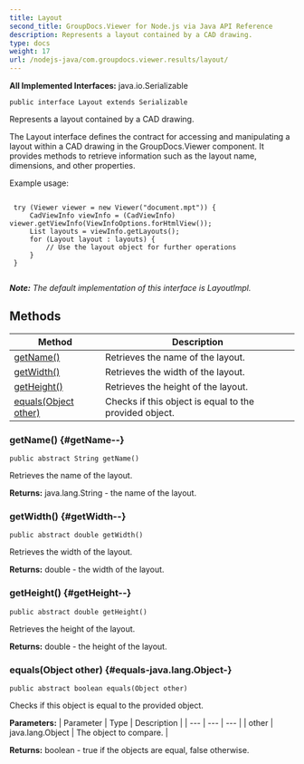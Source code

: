 ```yaml
---
title: Layout
second_title: GroupDocs.Viewer for Node.js via Java API Reference
description: Represents a layout contained by a CAD drawing.
type: docs
weight: 17
url: /nodejs-java/com.groupdocs.viewer.results/layout/
---
```

**All Implemented Interfaces:**
java.io.Serializable
```
public interface Layout extends Serializable
```

Represents a layout contained by a CAD drawing.

The Layout interface defines the contract for accessing and manipulating a layout within a CAD drawing in the GroupDocs.Viewer component. It provides methods to retrieve information such as the layout name, dimensions, and other properties.

Example usage:

```

 try (Viewer viewer = new Viewer("document.mpt")) {
     CadViewInfo viewInfo = (CadViewInfo) viewer.getViewInfo(ViewInfoOptions.forHtmlView());
     List layouts = viewInfo.getLayouts();
     for (Layout layout : layouts) {
         // Use the layout object for further operations
     }
 }
 
```

***Note:** The default implementation of this interface is LayoutImpl.*
## Methods

| Method | Description |
| --- | --- |
| [getName()](#getName--) | Retrieves the name of the layout. |
| [getWidth()](#getWidth--) | Retrieves the width of the layout. |
| [getHeight()](#getHeight--) | Retrieves the height of the layout. |
| [equals(Object other)](#equals-java.lang.Object-) | Checks if this object is equal to the provided object. |
### getName() {#getName--}
```
public abstract String getName()
```


Retrieves the name of the layout.

**Returns:**
java.lang.String - the name of the layout.
### getWidth() {#getWidth--}
```
public abstract double getWidth()
```


Retrieves the width of the layout.

**Returns:**
double - the width of the layout.
### getHeight() {#getHeight--}
```
public abstract double getHeight()
```


Retrieves the height of the layout.

**Returns:**
double - the height of the layout.
### equals(Object other) {#equals-java.lang.Object-}
```
public abstract boolean equals(Object other)
```


Checks if this object is equal to the provided object.

**Parameters:**
| Parameter | Type | Description |
| --- | --- | --- |
| other | java.lang.Object | The object to compare. |

**Returns:**
boolean -  true  if the objects are equal,  false  otherwise.
